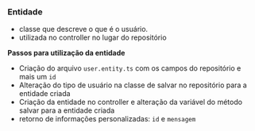 ### Entidade
- classe que descreve o que é o usuário.
- utilizada no controller no lugar do repositório

**Passos para utilização da entidade**
- Criação do arquivo `user.entity.ts` com os campos do repositório e mais um `id`
- Alteração do tipo de usuário na classe de salvar no repositório para a entidade criada
- Criação da entidade no controller e alteração da variável do método salvar para a entidade criada
- retorno de informações personalizadas: `id` e `mensagem`
